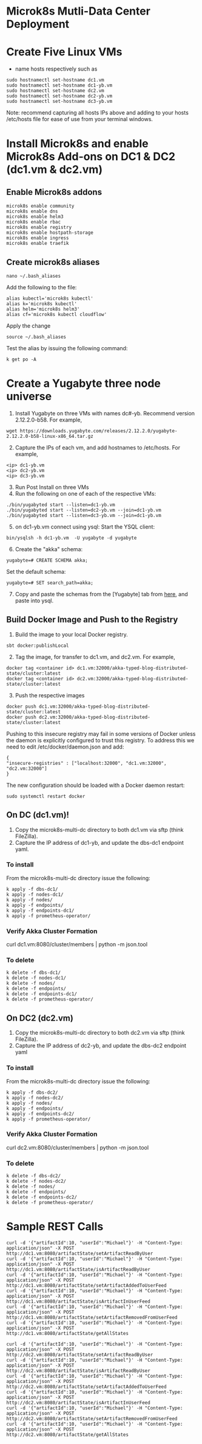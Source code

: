 # Microk8s Mutli-Data Center Deployment

# Create Five Linux VMs
- name hosts respectively such as
```
sudo hostnamectl set-hostname dc1.vm
sudo hostnamectl set-hostname dc1-yb.vm
sudo hostnamectl set-hostname dc2.vm
sudo hostnamectl set-hostname dc2-yb.vm
sudo hostnamectl set-hostname dc3-yb.vm
```
Note: recommend capturing all hosts IPs above and adding to your hosts /etc/hosts file for ease of use from your terminal windows.

# Install Microk8s and enable Microk8s Add-ons on DC1 & DC2 (dc1.vm & dc2.vm)
## Enable Microk8s addons
```
microk8s enable community
microk8s enable dns
microk8s enable helm3
microk8s enable rbac
microk8s enable registry
microk8s enable hostpath-storage
microk8s enable ingress
microk8s enable traefik
```
## Create microk8s aliases
```
nano ~/.bash_aliases
```
Add the following to the file:
```
alias kubectl='microk8s kubectl'
alias k='microk8s kubectl'
alias helm='microk8s helm3'
alias cf='microk8s kubectl cloudflow'
```
Apply the change
```
source ~/.bash_aliases
```

Test the alias by issuing the following command:
```
k get po -A
```

# Create a Yugabyte three node universe

1. Install Yugabyte on three VMs with names dc#-yb. Recommend version 2.12.2.0-b58. For example,
```
wget https://downloads.yugabyte.com/releases/2.12.2.0/yugabyte-2.12.2.0-b58-linux-x86_64.tar.gz
```
2. Capture the IPs of each vm, and add hostnames to /etc/hosts. For example,
```
<ip> dc1-yb.vm
<ip> dc2-yb.vm
<ip> dc3-yb.vm

```
3. Run Post Install on three VMs
4. Run the following on one of each of the respective VMs:
```
./bin/yugabyted start --listen=dc1-yb.vm
./bin/yugabyted start --listen=dc2-yb.vm --join=dc1-yb.vm
./bin/yugabyted start --listen=dc3-yb.vm --join=dc1-yb.vm
```
5. on dc1-yb.vm connect using ysql:
Start the YSQL client:
```
bin/ysqlsh -h dc1-yb.vm  -U yugabyte -d yugabyte
```
6. Create the "akka" schema:
```
yugabyte=# CREATE SCHEMA akka;
```
Set the default schema:
```
yugabyte=# SET search_path=akka;
```
7. Copy and paste the schemas from the [Yugabyte] tab from [here](https://doc.akka.io/docs/akka-persistence-r2dbc/current/getting-started.html#creating-the-schema), and paste into ysql.

## Build Docker Image and Push to the Registry

1. Build the image to your local Docker registry.
```
sbt docker:publishLocal
```
2. Tag the image, for transfer to dc1.vm, and dc2.vm. For example,
```
docker tag <container id> dc1.vm:32000/akka-typed-blog-distributed-state/cluster:latest
docker tag <container id> dc2.vm:32000/akka-typed-blog-distributed-state/cluster:latest
```
3. Push the respective images
```
docker push dc1.vm:32000/akka-typed-blog-distributed-state/cluster:latest
docker push dc2.vm:32000/akka-typed-blog-distributed-state/cluster:latest
```

Pushing to this insecure registry may fail in some versions of Docker unless the daemon is explicitly configured to trust this registry. To address this we need to edit /etc/docker/daemon.json and add:
```
{
"insecure-registries" : ["localhost:32000", "dc1.vm:32000", "dc2.vm:32000"]
}
```
The new configuration should be loaded with a Docker daemon restart:

```
sudo systemctl restart docker
```

## On DC (dc1.vm)!
1. Copy the microk8s-multi-dc directory to both dc1.vm via sftp (think FileZilla).
2. Capture the IP address of dc1-yb, and update the dbs-dc1 endpoint yaml.

### To install
From the microk8s-multi-dc directory issue the following:
```
k apply -f dbs-dc1/
k apply -f nodes-dc1/
k apply -f nodes/
k apply -f endpoints/
k apply -f endpoints-dc1/
k apply -f prometheus-operator/
```

### Verify Akka Cluster Formation
curl dc1.vm:8080/cluster/members | python -m json.tool

### To delete
```
k delete -f dbs-dc1/
k delete -f nodes-dc1/
k delete -f nodes/
k delete -f endpoints/
k delete -f endpoints-dc1/
k delete -f prometheus-operator/
```


## On DC2 (dc2.vm)
1. Copy the microk8s-multi-dc directory to both dc2.vm via sftp (think FileZilla).
2. Capture the IP address of dc2-yb, and update the dbs-dc2 endpoint yaml

### To install
From the microk8s-multi-dc directory issue the following:
```
k apply -f dbs-dc2/
k apply -f nodes-dc2/
k apply -f nodes/
k apply -f endpoints/
k apply -f endpoints-dc2/
k apply -f prometheus-operator/
```

### Verify Akka Cluster Formation
curl dc2.vm:8080/cluster/members | python -m json.tool


### To delete
```
k delete -f dbs-dc2/
k delete -f nodes-dc2/
k delete -f nodes/
k delete -f endpoints/
k delete -f endpoints-dc2/
k delete -f prometheus-operator/
```

# Sample REST Calls
```
curl -d '{"artifactId":10, "userId":"Michael"}' -H "Content-Type: application/json" -X POST http://dc1.vm:8080/artifactState/setArtifactReadByUser
curl -d '{"artifactId":10, "userId":"Michael"}' -H "Content-Type: application/json" -X POST http://dc1.vm:8080/artifactState/isArtifactReadByUser
curl -d '{"artifactId":10, "userId":"Michael"}' -H "Content-Type: application/json" -X POST http://dc1.vm:8080/artifactState/setArtifactAddedToUserFeed
curl -d '{"artifactId":10, "userId":"Michael"}' -H "Content-Type: application/json" -X POST http://dc1.vm:8080/artifactState/isArtifactInUserFeed
curl -d '{"artifactId":10, "userId":"Michael"}' -H "Content-Type: application/json" -X POST http://dc1.vm:8080/artifactState/setArtifactRemovedFromUserFeed
curl -d '{"artifactId":10, "userId":"Michael"}' -H "Content-Type: application/json" -X POST http://dc1.vm:8080/artifactState/getAllStates
```

```
curl -d '{"artifactId":10, "userId":"Michael"}' -H "Content-Type: application/json" -X POST http://dc2.vm:8080/artifactState/setArtifactReadByUser
curl -d '{"artifactId":10, "userId":"Michael"}' -H "Content-Type: application/json" -X POST http://dc2.vm:8080/artifactState/isArtifactReadByUser
curl -d '{"artifactId":10, "userId":"Michael"}' -H "Content-Type: application/json" -X POST http://dc2.vm:8080/artifactState/setArtifactAddedToUserFeed
curl -d '{"artifactId":10, "userId":"Michael"}' -H "Content-Type: application/json" -X POST http://dc2.vm:8080/artifactState/isArtifactInUserFeed
curl -d '{"artifactId":10, "userId":"Michael"}' -H "Content-Type: application/json" -X POST http://dc2.vm:8080/artifactState/setArtifactRemovedFromUserFeed
curl -d '{"artifactId":10, "userId":"Michael"}' -H "Content-Type: application/json" -X POST http://dc2.vm:8080/artifactState/getAllStates
```